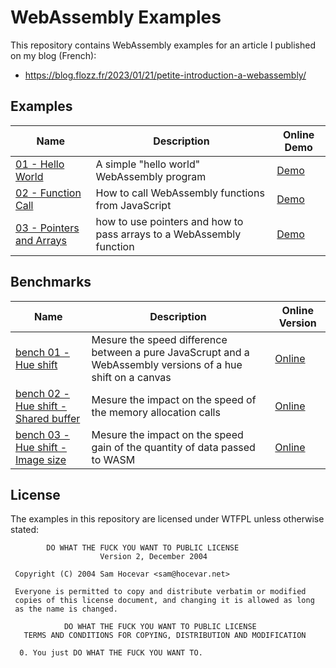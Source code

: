 # WebAssembly Examples

This repository contains WebAssembly examples for an article I published on my blog (French):

* https://blog.flozz.fr/2023/01/21/petite-introduction-a-webassembly/


## Examples

| Name                                                            | Description                                                          | Online Demo                                                                                      |
|-----------------------------------------------------------------|----------------------------------------------------------------------|--------------------------------------------------------------------------------------------------|
| [01 - Hello World](./01%20-%20Hello%20World/)                   | A simple "hello world" WebAssembly program                           | [Demo](https://flozz.github.io/webassembly-examples/01%20-%20Hello%20World/build/hello.html)     |
| [02 - Function Call](./02%20-%20Function%20Call/)               | How to call WebAssembly functions from JavaScript                    | [Demo](https://flozz.github.io/webassembly-examples/02%20-%20Function%20Call/index.html)         |
| [03 - Pointers and Arrays](./03%20-%20Pointers%20and%20Arrays/) | how to use pointers and how to pass arrays to a WebAssembly function | [Demo](https://flozz.github.io/webassembly-examples/03%20-%20Pointers%20and%20Arrays/index.html) |


## Benchmarks

| Name                                                                                          | Description                                                                                                 | Online Version                                                                                                       |
|-----------------------------------------------------------------------------------------------|-------------------------------------------------------------------------------------------------------------|----------------------------------------------------------------------------------------------------------------------|
| [bench 01 - Hue shift](./bench%2001%20-%20Hue%20shift/)                                       | Mesure the speed difference between a pure JavaScrupt and a WebAssembly versions of a hue shift on a canvas | [Online](https://flozz.github.io/webassembly-examples/bench%2001%20-%20Hue%20shift/index.html)                       |
| [bench 02 - Hue shift - Shared buffer](./bench%2002%20-%20Hue%20shift%20-%20Shared%20buffer/) | Mesure the impact on the speed of the memory allocation calls                                               | [Online](https://flozz.github.io/webassembly-examples/bench%2002%20-%20Hue%20shift%20-%20Shared%20buffer/index.html) |
| [bench 03 - Hue shift - Image size](./bench%2003%20-%20Hue%20shift%20-%20Image%20size/)       | Mesure the impact on the speed gain of the quantity of data passed to WASM                                  | [Online](https://flozz.github.io/webassembly-examples/bench%2003%20-%20Hue%20shift%20-%20image%20size/index.html)    |

## License

The examples in this repository are licensed under WTFPL unless otherwise stated:

```
        DO WHAT THE FUCK YOU WANT TO PUBLIC LICENSE
                    Version 2, December 2004

 Copyright (C) 2004 Sam Hocevar <sam@hocevar.net>

 Everyone is permitted to copy and distribute verbatim or modified
 copies of this license document, and changing it is allowed as long
 as the name is changed.

            DO WHAT THE FUCK YOU WANT TO PUBLIC LICENSE
   TERMS AND CONDITIONS FOR COPYING, DISTRIBUTION AND MODIFICATION

  0. You just DO WHAT THE FUCK YOU WANT TO.
```
